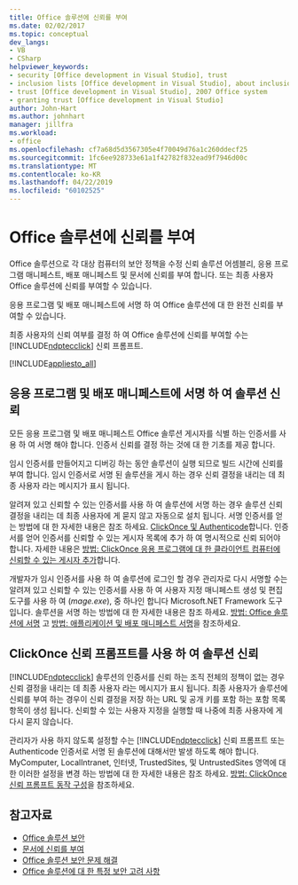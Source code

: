 ```yaml
---
title: Office 솔루션에 신뢰를 부여
ms.date: 02/02/2017
ms.topic: conceptual
dev_langs:
- VB
- CSharp
helpviewer_keywords:
- security [Office development in Visual Studio], trust
- inclusion lists [Office development in Visual Studio], about inclusion lists
- trust [Office development in Visual Studio], 2007 Office system
- granting trust [Office development in Visual Studio]
author: John-Hart
ms.author: johnhart
manager: jillfra
ms.workload:
- office
ms.openlocfilehash: cf7a68d5d3567305e4f70049d76a1c260ddecf25
ms.sourcegitcommit: 1fc6ee928733e61a1f42782f832ead9f7946d00c
ms.translationtype: MT
ms.contentlocale: ko-KR
ms.lasthandoff: 04/22/2019
ms.locfileid: "60102525"
---
```

# <a name="grant-trust-to-office-solutions"></a>Office 솔루션에 신뢰를 부여
  Office 솔루션으로 각 대상 컴퓨터의 보안 정책을 수정 신뢰 솔루션 어셈블리, 응용 프로그램 매니페스트, 배포 매니페스트 및 문서에 신뢰를 부여 합니다. 또는 최종 사용자 Office 솔루션에 신뢰를 부여할 수 있습니다.

 응용 프로그램 및 배포 매니페스트에 서명 하 여 Office 솔루션에 대 한 완전 신뢰를 부여할 수 있습니다.

 최종 사용자의 신뢰 여부를 결정 하 여 Office 솔루션에 신뢰를 부여할 수는 [!INCLUDE[ndptecclick](../vsto/includes/ndptecclick-md.md)] 신뢰 프롬프트.

 [!INCLUDE[appliesto_all](../vsto/includes/appliesto-all-md.md)]

## <a name="Signing"></a> 응용 프로그램 및 배포 매니페스트에 서명 하 여 솔루션 신뢰
 모든 응용 프로그램 및 배포 매니페스트 Office 솔루션 게시자를 식별 하는 인증서를 사용 하 여 서명 해야 합니다. 인증서 신뢰를 결정 하는 것에 대 한 기초를 제공 합니다.

 임시 인증서를 만들어지고 디버깅 하는 동안 솔루션이 실행 되므로 빌드 시간에 신뢰를 부여 합니다. 임시 인증서로 서명 된 솔루션을 게시 하는 경우 신뢰 결정을 내리는 데 최종 사용자 라는 메시지가 표시 됩니다.

 알려져 있고 신뢰할 수 있는 인증서를 사용 하 여 솔루션에 서명 하는 경우 솔루션 신뢰 결정을 내리는 데 최종 사용자에 게 묻지 않고 자동으로 설치 됩니다. 서명 인증서를 얻는 방법에 대 한 자세한 내용은 참조 하세요. [ClickOnce 및 Authenticode](../deployment/clickonce-and-authenticode.md)합니다. 인증서를 얻어 인증서를 신뢰할 수 있는 게시자 목록에 추가 하 여 명시적으로 신뢰 되어야 합니다. 자세한 내용은 [방법: ClickOnce 응용 프로그램에 대 한 클라이언트 컴퓨터에 신뢰할 수 있는 게시자 추가](../deployment/how-to-add-a-trusted-publisher-to-a-client-computer-for-clickonce-applications.md)합니다.

 개발자가 임시 인증서를 사용 하 여 솔루션에 로그인 할 경우 관리자로 다시 서명할 수는 알려져 있고 신뢰할 수 있는 인증서를 사용 하 여 사용자 지정 매니페스트 생성 및 편집 도구를 사용 하 여 (*mage.exe*), 중 하나인 합니다 Microsoft.NET Framework 도구입니다. 솔루션을 서명 하는 방법에 대 한 자세한 내용은 참조 하세요. [방법: Office 솔루션에 서명](../vsto/how-to-sign-office-solutions.md) 고 [방법: 애플리케이션 및 배포 매니페스트 서명](../ide/how-to-sign-application-and-deployment-manifests.md)을 참조하세요.

## <a name="TrustPrompt"></a>ClickOnce 신뢰 프롬프트를 사용 하 여 솔루션 신뢰
 [!INCLUDE[ndptecclick](../vsto/includes/ndptecclick-md.md)] 솔루션의 인증서를 신뢰 하는 조직 전체의 정책이 없는 경우 신뢰 결정을 내리는 데 최종 사용자 라는 메시지가 표시 됩니다. 최종 사용자가 솔루션에 신뢰를 부여 하는 경우이 신뢰 결정을 저장 하는 URL 및 공개 키를 포함 하는 포함 목록 항목이 생성 됩니다. 신뢰할 수 있는 사용자 지정을 실행할 때 나중에 최종 사용자에 게 다시 묻지 않습니다.

 관리자가 사용 하지 않도록 설정할 수는 [!INCLUDE[ndptecclick](../vsto/includes/ndptecclick-md.md)] 신뢰 프롬프트 또는 Authenticode 인증서로 서명 된 솔루션에 대해서만 발생 하도록 해야 합니다. MyComputer, LocalIntranet, 인터넷, TrustedSites, 및 UntrustedSites 영역에 대 한 이러한 설정을 변경 하는 방법에 대 한 자세한 내용은 참조 하세요. [방법: ClickOnce 신뢰 프롬프트 동작 구성](../deployment/how-to-configure-the-clickonce-trust-prompt-behavior.md)을 참조하세요.

## <a name="see-also"></a>참고자료

- [Office 솔루션 보안](../vsto/securing-office-solutions.md)
- [문서에 신뢰를 부여](../vsto/granting-trust-to-documents.md)
- [Office 솔루션 보안 문제 해결](../vsto/troubleshooting-office-solution-security.md)
- [Office 솔루션에 대 한 특정 보안 고려 사항](../vsto/specific-security-considerations-for-office-solutions.md)